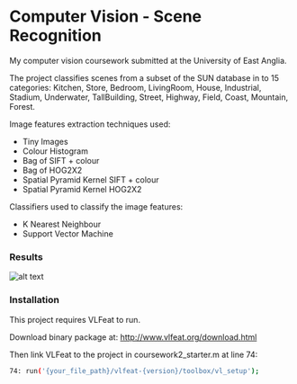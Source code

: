 # Computer Vision - Scene Recognition

My computer vision coursework submitted at the University of East Anglia.

The project classifies scenes from a subset of the SUN database in to 15 categories: Kitchen, Store, Bedroom, LivingRoom, House, Industrial, Stadium, Underwater, TallBuilding, Street, Highway, Field, Coast, Mountain, Forest.

Image features extraction techniques used:
  - Tiny Images
  - Colour Histogram
  - Bag of SIFT + colour
  - Bag of HOG2X2
  - Spatial Pyramid Kernel SIFT + colour
  - Spatial Pyramid Kernel HOG2X2
 
Classifiers used to classify the image features:
  - K Nearest Neighbour
  - Support Vector Machine
  

### Results
![alt text](https://github.com/jamesrogers93/computer-vision-scene-recognition/figures/hog-confusion-matrix.png "Spatial Pyramid Kernel HOG2X2 with SVM")
  

### Installation

This project requires VLFeat to run. 

Download binary package at:
http://www.vlfeat.org/download.html

Then link VLFeat to the project in coursework2_starter.m at line 74:

```sh
74: run('{your_file_path}/vlfeat-{version}/toolbox/vl_setup');
```
